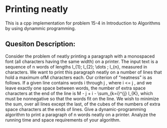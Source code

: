 # Printing neatly
This is a cpp implementation for problem 15-4 in Introduction to Algorithms by using dynammic programming.

## Quesiton Description:
Consider the problem of neatly printing a paragraph with a monospaced font (all characters having the same width) on a printer. The input text is a sequence of n words of lengths l_{1}; l_{2}; \dots ; l_{n}, measured in characters. We want to print this paragraph neatly on a number of lines that hold a maximum ofM characters each. Our criterion of “neatness” is as follows. If a given line contains words i through j , where i <= j , and we leave exactly one space between words, the number of extra space characters at the end of the line is M - j + i - \sum_{k=i}^{j} l_{K}, which must be nonnegative so that the words fit on the line. We wish to minimize the sum, over all lines except the last, of the cubes of the numbers of extra space characters at the ends of lines. Give a dynamic-programming algorithm to print a paragraph of n words neatly on a printer. Analyze the running time and space requirements of your algorithm.
